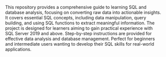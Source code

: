 This repository provides a comprehensive guide to learning SQL and database analysis, focusing on converting raw data into actionable insights. 
It covers essential SQL concepts, including data manipulation, query building, and using SQL functions to extract meaningful information. 
The project is designed for learners aiming to gain practical experience with SQL Server 2019 and above. 
Step-by-step instructions are provided for effective data analysis and database management. 
Perfect for beginners and intermediate users wanting to develop their SQL skills for real-world applications.
